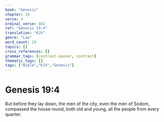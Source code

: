 ```yaml
---
book: "Genesis"
chapter: 19
verse: 4
ordinal_verse: 462
ref: "Genesis 19:4"
translation: "KJV"
genre: "Law"
word_count: 29
topics: []
cross_references: []
grammar_tags: [contrast-opener, contrast]
thematic_tags: []
tags: ["Bible","KJV","Genesis"]
---
```


# Genesis 19:4

But before they lay down, the men of the city, even the men of Sodom, compassed the house round, both old and young, all the people from every quarter:

